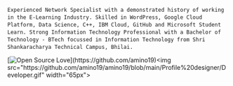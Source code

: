 `Experienced Network Specialist with a demonstrated history of working in the E-Learning Industry. Skilled in WordPress, Google Cloud Platform, Data Science, C++, IBM Cloud, GitHub and Microsoft Student Learn. Strong Information Technology Professional with a Bachelor of Technology - BTech focussed in Information Technology from Shri Shankaracharya Technical Campus, Bhilai. `

[![Open Source Love](https://badges.frapsoft.com/os/v2/open-source.svg?:heart:)](https://github.com/amino19)<img src="https://github.com/amino19/amino19/blob/main/Profile%20designer/Developer.gif" width="65px">

